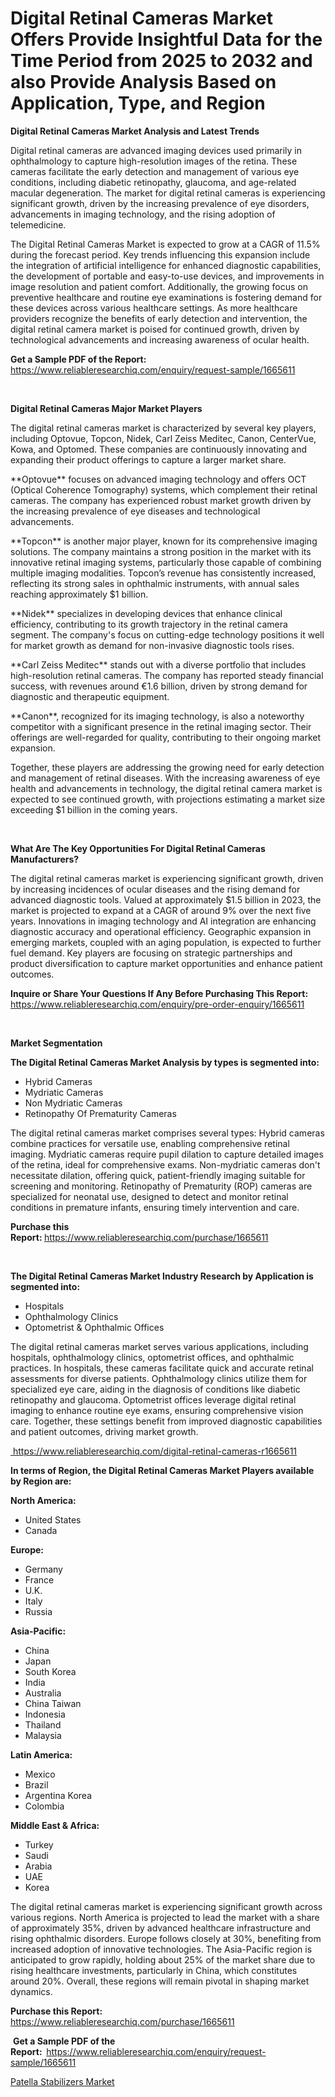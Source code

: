 <p><h1>Digital Retinal Cameras Market Offers Provide Insightful Data for the Time Period from 2025 to 2032 and also Provide Analysis Based on Application, Type, and Region</h1></p><p><strong>Digital Retinal Cameras Market Analysis and Latest Trends</strong></p>
<p><p>Digital retinal cameras are advanced imaging devices used primarily in ophthalmology to capture high-resolution images of the retina. These cameras facilitate the early detection and management of various eye conditions, including diabetic retinopathy, glaucoma, and age-related macular degeneration. The market for digital retinal cameras is experiencing significant growth, driven by the increasing prevalence of eye disorders, advancements in imaging technology, and the rising adoption of telemedicine.</p><p>The Digital Retinal Cameras Market is expected to grow at a CAGR of 11.5% during the forecast period. Key trends influencing this expansion include the integration of artificial intelligence for enhanced diagnostic capabilities, the development of portable and easy-to-use devices, and improvements in image resolution and patient comfort. Additionally, the growing focus on preventive healthcare and routine eye examinations is fostering demand for these devices across various healthcare settings. As more healthcare providers recognize the benefits of early detection and intervention, the digital retinal camera market is poised for continued growth, driven by technological advancements and increasing awareness of ocular health.</p></p>
<p><strong>Get a Sample PDF of the Report:&nbsp;</strong> <a href="https://www.reliableresearchiq.com/enquiry/request-sample/1665611?utm_campaign=2730&utm_medium=2&utm_source=Github&utm_content=ia&utm_term=03032025&utm_id=digital-retinal-cameras">https://www.reliableresearchiq.com/enquiry/request-sample/1665611</a></p>
<p>&nbsp;</p>
<p><strong>Digital Retinal Cameras Major Market Players</strong></p>
<p><p>The digital retinal cameras market is characterized by several key players, including Optovue, Topcon, Nidek, Carl Zeiss Meditec, Canon, CenterVue, Kowa, and Optomed. These companies are continuously innovating and expanding their product offerings to capture a larger market share.</p><p>**Optovue** focuses on advanced imaging technology and offers OCT (Optical Coherence Tomography) systems, which complement their retinal cameras. The company has experienced robust market growth driven by the increasing prevalence of eye diseases and technological advancements. </p><p>**Topcon** is another major player, known for its comprehensive imaging solutions. The company maintains a strong position in the market with its innovative retinal imaging systems, particularly those capable of combining multiple imaging modalities. Topcon’s revenue has consistently increased, reflecting its strong sales in ophthalmic instruments, with annual sales reaching approximately $1 billion.</p><p>**Nidek** specializes in developing devices that enhance clinical efficiency, contributing to its growth trajectory in the retinal camera segment. The company's focus on cutting-edge technology positions it well for market growth as demand for non-invasive diagnostic tools rises.</p><p>**Carl Zeiss Meditec** stands out with a diverse portfolio that includes high-resolution retinal cameras. The company has reported steady financial success, with revenues around €1.6 billion, driven by strong demand for diagnostic and therapeutic equipment.</p><p>**Canon**, recognized for its imaging technology, is also a noteworthy competitor with a significant presence in the retinal imaging sector. Their offerings are well-regarded for quality, contributing to their ongoing market expansion.</p><p>Together, these players are addressing the growing need for early detection and management of retinal diseases. With the increasing awareness of eye health and advancements in technology, the digital retinal camera market is expected to see continued growth, with projections estimating a market size exceeding $1 billion in the coming years.</p></p>
<p>&nbsp;</p>
<p><strong>What Are The Key Opportunities For Digital Retinal Cameras Manufacturers?</strong></p>
<p><p>The digital retinal cameras market is experiencing significant growth, driven by increasing incidences of ocular diseases and the rising demand for advanced diagnostic tools. Valued at approximately $1.5 billion in 2023, the market is projected to expand at a CAGR of around 9% over the next five years. Innovations in imaging technology and AI integration are enhancing diagnostic accuracy and operational efficiency. Geographic expansion in emerging markets, coupled with an aging population, is expected to further fuel demand. Key players are focusing on strategic partnerships and product diversification to capture market opportunities and enhance patient outcomes.</p></p>
<p><strong>Inquire or Share Your Questions If Any Before Purchasing This Report:</strong> <a href="https://www.reliableresearchiq.com/enquiry/pre-order-enquiry/1665611?utm_campaign=2730&utm_medium=2&utm_source=Github&utm_content=ia&utm_term=03032025&utm_id=digital-retinal-cameras">https://www.reliableresearchiq.com/enquiry/pre-order-enquiry/1665611</a></p>
<p>&nbsp;</p>
<p><strong>Market Segmentation</strong></p>
<p><strong>The Digital Retinal Cameras Market Analysis by types is segmented into:</strong></p>
<p><ul><li>Hybrid Cameras</li><li>Mydriatic Cameras</li><li>Non Mydriatic Cameras</li><li>Retinopathy Of Prematurity Cameras</li></ul></p>
<p><p>The digital retinal cameras market comprises several types: Hybrid cameras combine practices for versatile use, enabling comprehensive retinal imaging. Mydriatic cameras require pupil dilation to capture detailed images of the retina, ideal for comprehensive exams. Non-mydriatic cameras don't necessitate dilation, offering quick, patient-friendly imaging suitable for screening and monitoring. Retinopathy of Prematurity (ROP) cameras are specialized for neonatal use, designed to detect and monitor retinal conditions in premature infants, ensuring timely intervention and care.</p></p>
<p><strong>Purchase this Report:&nbsp;</strong><a href="https://www.reliableresearchiq.com/purchase/1665611?utm_campaign=2730&utm_medium=2&utm_source=Github&utm_content=ia&utm_term=03032025&utm_id=digital-retinal-cameras">https://www.reliableresearchiq.com/purchase/1665611</a></p>
<p>&nbsp;</p>
<p><strong>The Digital Retinal Cameras Market Industry Research by Application is segmented into:</strong></p>
<p><ul><li>Hospitals</li><li>Ophthalmology Clinics</li><li>Optometrist & Ophthalmic Offices</li></ul></p>
<p><p>The digital retinal cameras market serves various applications, including hospitals, ophthalmology clinics, optometrist offices, and ophthalmic practices. In hospitals, these cameras facilitate quick and accurate retinal assessments for diverse patients. Ophthalmology clinics utilize them for specialized eye care, aiding in the diagnosis of conditions like diabetic retinopathy and glaucoma. Optometrist offices leverage digital retinal imaging to enhance routine eye exams, ensuring comprehensive vision care. Together, these settings benefit from improved diagnostic capabilities and patient outcomes, driving market growth.</p></p>
<p><a href="https://www.reliableresearchiq.com/digital-retinal-cameras-r1665611?utm_campaign=2730&utm_medium=2&utm_source=Github&utm_content=ia&utm_term=03032025&utm_id=digital-retinal-cameras">&nbsp;https://www.reliableresearchiq.com/digital-retinal-cameras-r1665611</a></p>
<p><strong>In terms of Region, the Digital Retinal Cameras Market Players available by Region are:</strong></p>
<p>
    <p> <strong> North America: </strong>
        <ul>
            <li>United States</li>
            <li>Canada</li>
        </ul>
        </p> 
    <p> <strong> Europe: </strong>
        <ul>
            <li>Germany</li>
            <li>France</li>
            <li>U.K.</li>
            <li>Italy</li>
            <li>Russia</li>
        </ul>
        </p> 
    <p> <strong> Asia-Pacific: </strong>
        <ul>
            <li>China</li>
            <li>Japan</li>
            <li>South Korea</li>
            <li>India</li>
            <li>Australia</li>
            <li>China Taiwan</li>
            <li>Indonesia</li>
            <li>Thailand</li>
            <li>Malaysia</li>
        </ul>
        </p> 
    <p> <strong> Latin America: </strong>
        <ul>
            <li>Mexico</li>
            <li>Brazil</li>
            <li>Argentina Korea</li>
            <li>Colombia</li>
        </ul>
        </p> 
    <p> <strong> Middle East & Africa: </strong>
        <ul>
            <li>Turkey</li>
            <li>Saudi</li>
            <li>Arabia</li>
            <li>UAE</li>
            <li>Korea</li>
        </ul>
    </p>
    </p>
<p><p>The digital retinal cameras market is experiencing significant growth across various regions. North America is projected to lead the market with a share of approximately 35%, driven by advanced healthcare infrastructure and rising ophthalmic disorders. Europe follows closely at 30%, benefiting from increased adoption of innovative technologies. The Asia-Pacific region is anticipated to grow rapidly, holding about 25% of the market share due to rising healthcare investments, particularly in China, which constitutes around 20%. Overall, these regions will remain pivotal in shaping market dynamics.</p></p>
<p><strong>Purchase this Report: </strong><a href="https://www.reliableresearchiq.com/purchase/1665611?utm_campaign=2730&utm_medium=2&utm_source=Github&utm_content=ia&utm_term=03032025&utm_id=digital-retinal-cameras">https://www.reliableresearchiq.com/purchase/1665611</a></p>
<p>&nbsp;<strong>Get a Sample PDF of the Report:&nbsp;&nbsp;</strong><a href="https://www.reliableresearchiq.com/enquiry/request-sample/1665611?utm_campaign=2730&utm_medium=2&utm_source=Github&utm_content=ia&utm_term=03032025&utm_id=digital-retinal-cameras">https://www.reliableresearchiq.com/enquiry/request-sample/1665611</a></p>
<p><strong></strong></p>
<p><p><a href="https://github.com/yankimber90yankim/Market-Research-Report-List-1/blob/main/patella-stabilizers-market.md?utm_campaign=2730&utm_medium=2&utm_source=Github&utm_content=ia&utm_term=03032025&utm_id=digital-retinal-cameras">Patella Stabilizers Market</a></p></p>